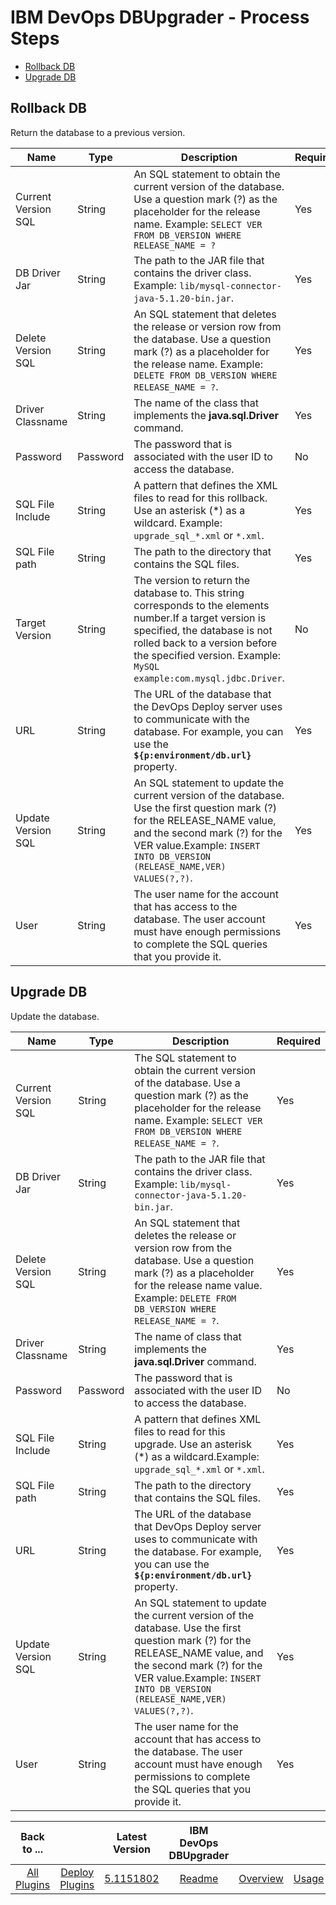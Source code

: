 
# IBM DevOps DBUpgrader - Process Steps

* [Rollback DB](#rollback_db)
* [Upgrade DB](#upgrade_db)


## Rollback DB

Return the database to a previous version.


| Name | Type | Description                                                                                                          | Required |
| ---- | ---- | -------------------------------------------------------------------------------------------------------------------- | -------- |
| Current Version SQL | String | An SQL statement to obtain the current version of the database. Use a question mark (?) as the placeholder for the release name. Example: `SELECT VER FROM DB_VERSION WHERE RELEASE_NAME = ?` | Yes |
| DB Driver Jar | String | The path to the JAR file that contains the driver class. Example: `lib/mysql-connector-java-5.1.20-bin.jar`. | Yes |
| Delete Version SQL | String | An SQL statement that deletes the release or version row from the database. Use a question mark (?) as a placeholder for the release name. Example: `DELETE FROM DB_VERSION WHERE RELEASE_NAME = ?`. | Yes |
| Driver Classname | String | The name of the class that implements the **java.sql.Driver** command. | Yes |
| Password | Password | The password that is associated with the user ID to access the database. | No |
| SQL File Include | String | A pattern that defines the XML files to read for this rollback. Use an asterisk (\*) as a wildcard. Example: `upgrade_sql_*.xml` or `*.xml`. | Yes |
| SQL File path | String | The path to the directory that contains the SQL files. | Yes |
| Target Version | String | The version to return the database to. This string corresponds to the <change> elements number.If a target version is specified, the database is not rolled back to a version before the specified version. Example: `MySQL example:com.mysql.jdbc.Driver`. | No |
| URL | String | The URL of the database that the DevOps Deploy server uses to communicate with the database. For example, you can use the **``${p:environment/db.url}``** property. | Yes |
| Update Version SQL | String | An SQL statement to update the current version of the database. Use the first question mark (?) for the RELEASE\_NAME value, and the second mark (?) for the VER value.Example: `INSERT INTO DB_VERSION (RELEASE_NAME,VER) VALUES(?,?)`. | Yes |
| User | String | The user name for the account that has access to the database. The user account must have enough permissions to complete the SQL queries that you provide it. | Yes |

## Upgrade DB

Update the database.


| Name | Type | Description                                                                                                          | Required |
| ---- | ---- | -------------------------------------------------------------------------------------------------------------------- | -------- |
| Current Version SQL | String | The SQL statement to obtain the current version of the database. Use a question mark (?) as the placeholder for the release name. Example: `SELECT VER FROM DB_VERSION WHERE RELEASE_NAME = ?`. | Yes |
| DB Driver Jar | String | The path to the JAR file that contains the driver class. Example: `lib/mysql-connector-java-5.1.20-bin.jar`. | Yes |
| Delete Version SQL | String | An SQL statement that deletes the release or version row from the database. Use a question mark (?) as a placeholder for the release name value. Example: `DELETE FROM DB_VERSION WHERE RELEASE_NAME = ?`. | Yes |
| Driver Classname | String | The name of class that implements the **java.sql.Driver** command. | Yes |
| Password | Password | The password that is associated with the user ID to access the database. | No |
| SQL File Include | String | A pattern that defines XML files to read for this upgrade. Use an asterisk (\*) as a wildcard.Example: `upgrade_sql_*.xml` or `*.xml`. | Yes |
| SQL File path | String | The path to the directory that contains the SQL files. | Yes |
| URL | String | The URL of the database that DevOps Deploy server uses to communicate with the database. For example, you can use the **``${p:environment/db.url}``** property. | Yes |
| Update Version SQL | String | An SQL statement to update the current version of the database. Use the first question mark (?) for the RELEASE\_NAME value, and the second mark (?) for the VER value.Example: `INSERT INTO DB_VERSION (RELEASE_NAME,VER) VALUES(?,?)`. | Yes |
| User | String | The user name for the account that has access to the database. The user account must have enough permissions to complete the SQL queries that you provide it. | Yes |



|Back to ...||Latest Version|IBM DevOps DBUpgrader ||||
| :---: | :---: | :---: | :---: | :---: | :---: | :---: |
|[All Plugins](../../index.md)|[Deploy Plugins](../README.md)|[5.1151802](https://raw.githubusercontent.com/UrbanCode/IBM-UCD-PLUGINS/main/files/DBUpgrader/ucd-DBUpgrader-5.1151802.zip)|[Readme](README.md)|[Overview](overview.md)|[Usage](usage.md)|[Downloads](downloads.md)|
